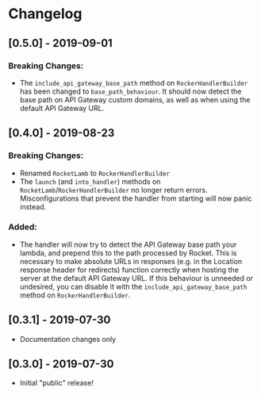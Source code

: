 # Changelog

## [0.5.0] - 2019-09-01
### Breaking Changes:
- The `include_api_gateway_base_path` method on `RockerHandlerBuilder` has been changed to `base_path_behaviour`. It should now detect the base path on API Gateway custom domains, as well as when using the default API Gateway URL.

## [0.4.0] - 2019-08-23
### Breaking Changes:
- Renamed `RocketLamb` to `RockerHandlerBuilder`
- The `launch` (and `into_handler`) methods on `RocketLamb`/`RockerHandlerBuilder` no longer return errors. Misconfigurations that prevent the handler from starting will now panic instead.

### Added:
- The handler will now try to detect the API Gateway base path your lambda, and prepend this to the path processed by Rocket. This is necessary to make absolute URLs in responses (e.g. in the Location response header for redirects) function correctly when hosting the server at the default API Gateway URL. If this behaviour is unneeded or undesired, you can disable it with the `include_api_gateway_base_path` method on `RockerHandlerBuilder`.

## [0.3.1] - 2019-07-30
- Documentation changes only

## [0.3.0] - 2019-07-30
- Initial "public" release!